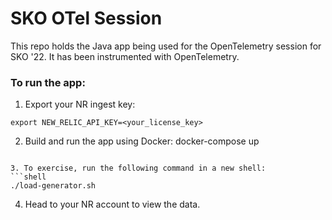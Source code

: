 # SKO OTel Session

This repo holds the Java app being used for the OpenTelemetry session for SKO '22. It has been instrumented with OpenTelemetry. 

### To run the app:

1. Export your NR ingest key:
```shell
export NEW_RELIC_API_KEY=<your_license_key>
```

2. Build and run the app using Docker:
docker-compose up
```

3. To exercise, run the following command in a new shell:
```shell
./load-generator.sh
```

4. Head to your NR account to view the data.
